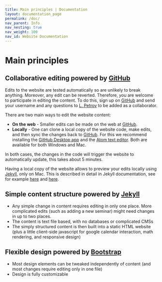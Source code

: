 ```yaml
---
title: Main principles | Documentation
layout: documentation_page
permalink: /doc/
nav_parent: Info
nav_nesting: true
nav_weight: 100
nav_id: Website Documentation
---
```


# Main principles

## Collaborative editing powered by [GitHub](https://github.com)

Edits to the website are tested automatically so are unlikely to break anything.
Moreover, any edit can be reverted. Therefore, *you* are welcome to
participate in editing the content. To do this, sign up on [GitHub](https://github.com)
and send your username and any questions to [L. Petrov](mailto:petrov@virginia.edu) to be added as a collaborator.

There are two main ways to edit the website content:

- **On the web** - Smaller edits can be made on the web at [GitHub](https://github.com/uva-math/uva-math-code).
- **Locally** - One can clone a local copy of the website code, make edits, and then sync the changes back to [GitHub](https://github.com/uva-math/uva-math-code). For this we recommend installing the [GitHub Desktop app](https://desktop.github.com/) and the [Atom text editor](https://atom.io/). Both are available for both Windows and Mac.

In both cases, the changes in the code will trigger the website to automatically update, this takes about 5 minutes.

Having a local copy of the website allows to preview your edits locally using [Jekyll](https://jekyllrb.com/), only on Mac. This is described in detail in Jekyll documentation, see for example [here](https://jekyllrb.com/docs/installation/) and [here](https://jekyllrb.com/docs/usage/).

## Simple content structure powered by [Jekyll](https://jekyllrb.com/)

- Any simple change in content requires editing in only one place. More complicated edits (such as adding a new seminar) might need changes in up to two places.
- The content is text file based, with no databases or complicated CMSs
- The simply structured content is then built into a static HTML website (plus a little client-side javascript for google calendar interaction, math rendering, and responsive design)

## Flexible design powered by [Bootstrap](http://getbootstrap.com/)

- Most design elements can be tweaked independently of content (and most changes require editing only in one file)
- Design is fully customizable
